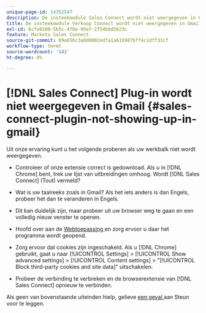 ```yaml
---
unique-page-id: 14352547
description: De insteekmodule Sales Connect wordt niet weergegeven in Gmail - Marketo Docs - Productdocumentatie
title: De insteekmodule Verkoop Connect wordt niet weergegeven in Gmail
exl-id: 6cfe0100-5b5c-4f0e-99af-2f54bbd5623c
feature: Marketo Sales Connect
source-git-commit: 09a656c3a0d0002edfa1a61b987bff4c1dff33cf
workflow-type: tm+mt
source-wordcount: '141'
ht-degree: 0%

---
```


# [!DNL Sales Connect] Plug-in wordt niet weergegeven in Gmail {#sales-connect-plugin-not-showing-up-in-gmail}

Uit onze ervaring kunt u het volgende proberen als uw werkbalk niet wordt weergegeven.

- Controleer of onze extensie correct is gedownload. Als u in [!DNL Chrome] bent, trek uw lijst van uitbreidingen omhoog. Wordt [!DNL Sales Connect] (Tout) vermeld?

- Wat is uw taalreeks zoals in Gmail? Als het iets anders is dan Engels, probeer het dan te veranderen in Engels.

- Dit kan duidelijk zijn, maar probeer uit uw browser weg te gaan en een volledig nieuw venster te openen.

- Hoofd over aan de [ Webtoepassing ](https://toutapp.com/login) en zorg ervoor u daar het programma wordt geopend.

- Zorg ervoor dat cookies zijn ingeschakeld. Als u [!DNL Chrome] gebruikt, gaat u naar [!UICONTROL Settings] > [!UICONTROL Show advanced settings] > [!UICONTROL Content settings] > &quot;[!UICONTROL Block third-party cookies and site data]&quot; uitschakelen.

- Probeer de verbinding te verbreken en de browserextensie van [!DNL Sales Connect] opnieuw te verbinden.

Als geen van bovenstaande uiteinden hielp, gelieve [ een geval ](https://nation.marketo.com/community/support_solutions) aan Steun voor te leggen.
